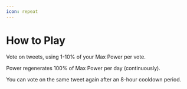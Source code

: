 ```yaml
---
icon: repeat
---
```


# How to Play

Vote on tweets, using 1-10% of your Max Power per vote.

Power regenerates 100% of Max Power per day (continuously).

You can vote on the same tweet again after an 8-hour cooldown period.

